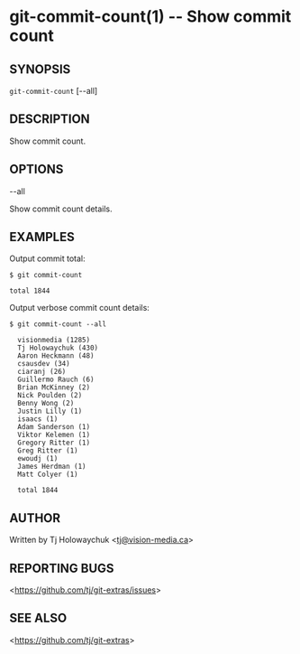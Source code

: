 git-commit-count(1) -- Show commit count
========================================

## SYNOPSIS

`git-commit-count` [--all]

## DESCRIPTION

  Show commit count.

## OPTIONS

  --all

  Show commit count details.

## EXAMPLES


 Output commit total:

    $ git commit-count

    total 1844

 Output verbose commit count details:

    $ git commit-count --all

	  visionmedia (1285)
	  Tj Holowaychuk (430)
	  Aaron Heckmann (48)
	  csausdev (34)
	  ciaranj (26)
	  Guillermo Rauch (6)
	  Brian McKinney (2)
	  Nick Poulden (2)
	  Benny Wong (2)
	  Justin Lilly (1)
	  isaacs (1)
	  Adam Sanderson (1)
	  Viktor Kelemen (1)
	  Gregory Ritter (1)
	  Greg Ritter (1)
	  ewoudj (1)
	  James Herdman (1)
	  Matt Colyer (1)

	  total 1844

## AUTHOR

Written by Tj Holowaychuk &lt;<tj@vision-media.ca>&gt;

## REPORTING BUGS

&lt;<https://github.com/tj/git-extras/issues>&gt;

## SEE ALSO

&lt;<https://github.com/tj/git-extras>&gt;
